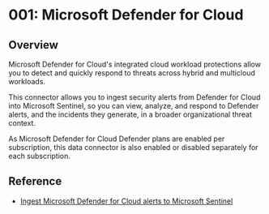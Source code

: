 # 001: Microsoft Defender for Cloud

## Overview

Microsoft Defender for Cloud's integrated cloud workload protections allow you to detect and quickly respond to threats across hybrid and multicloud workloads.

This connector allows you to ingest security alerts from Defender for Cloud into Microsoft Sentinel, so you can view, analyze, and respond to Defender alerts, and the incidents they generate, in a broader organizational threat context.

As Microsoft Defender for Cloud Defender plans are enabled per subscription, this data connector is also enabled or disabled separately for each subscription.

## Reference

* [Ingest Microsoft Defender for Cloud alerts to Microsoft Sentinel](https://learn.microsoft.com/en-us/azure/sentinel/connect-defender-for-cloud)